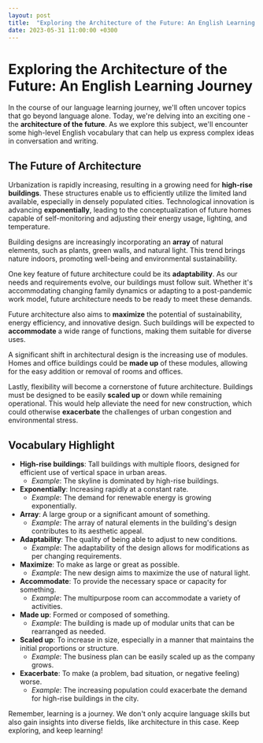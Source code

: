 ```yaml
---
layout: post
title:  "Exploring the Architecture of the Future: An English Learning Journey"
date: 2023-05-31 11:00:00 +0300
---
```


# Exploring the Architecture of the Future: An English Learning Journey

In the course of our language learning journey, we'll often uncover topics that go beyond language alone. Today, we're delving into an exciting one - the **architecture of the future**. As we explore this subject, we'll encounter some high-level English vocabulary that can help us express complex ideas in conversation and writing.

## The Future of Architecture

Urbanization is rapidly increasing, resulting in a growing need for **high-rise buildings**. These structures enable us to efficiently utilize the limited land available, especially in densely populated cities. Technological innovation is advancing **exponentially**, leading to the conceptualization of future homes capable of self-monitoring and adjusting their energy usage, lighting, and temperature.

Building designs are increasingly incorporating an **array** of natural elements, such as plants, green walls, and natural light. This trend brings nature indoors, promoting well-being and environmental sustainability.

One key feature of future architecture could be its **adaptability**. As our needs and requirements evolve, our buildings must follow suit. Whether it's accommodating changing family dynamics or adapting to a post-pandemic work model, future architecture needs to be ready to meet these demands.

Future architecture also aims to **maximize** the potential of sustainability, energy efficiency, and innovative design. Such buildings will be expected to **accommodate** a wide range of functions, making them suitable for diverse uses.

A significant shift in architectural design is the increasing use of modules. Homes and office buildings could be **made up** of these modules, allowing for the easy addition or removal of rooms and offices.

Lastly, flexibility will become a cornerstone of future architecture. Buildings must be designed to be easily **scaled up** or down while remaining operational. This would help alleviate the need for new construction, which could otherwise **exacerbate** the challenges of urban congestion and environmental stress.

## Vocabulary Highlight

- **High-rise buildings**: Tall buildings with multiple floors, designed for efficient use of vertical space in urban areas.
    - *Example*: The skyline is dominated by high-rise buildings.
- **Exponentially**: Increasing rapidly at a constant rate.
    - *Example*: The demand for renewable energy is growing exponentially.
- **Array**: A large group or a significant amount of something.
    - *Example*: The array of natural elements in the building's design contributes to its aesthetic appeal.
- **Adaptability**: The quality of being able to adjust to new conditions.
    - *Example*: The adaptability of the design allows for modifications as per changing requirements.
- **Maximize**: To make as large or great as possible.
    - *Example*: The new design aims to maximize the use of natural light.
- **Accommodate**: To provide the necessary space or capacity for something.
    - *Example*: The multipurpose room can accommodate a variety of activities.
- **Made up**: Formed or composed of something.
    - *Example*: The building is made up of modular units that can be rearranged as needed.
- **Scaled up**: To increase in size, especially in a manner that maintains the initial proportions or structure.
    - *Example*: The business plan can be easily scaled up as the company grows.
- **Exacerbate**: To make (a problem, bad situation, or negative feeling) worse.
    - *Example*: The increasing population could exacerbate the demand for high-rise buildings in the city.

Remember, learning is a journey. We don't only acquire language skills but also gain insights into diverse fields, like architecture in this case. Keep exploring, and keep learning!